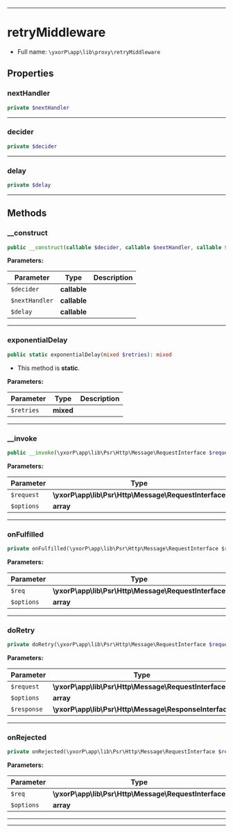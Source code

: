 ***

# retryMiddleware





* Full name: `\yxorP\app\lib\proxy\retryMiddleware`



## Properties


### nextHandler



```php
private $nextHandler
```






***

### decider



```php
private $decider
```






***

### delay



```php
private $delay
```






***

## Methods


### __construct



```php
public __construct(callable $decider, callable $nextHandler, callable $delay = null): mixed
```








**Parameters:**

| Parameter | Type | Description |
|-----------|------|-------------|
| `$decider` | **callable** |  |
| `$nextHandler` | **callable** |  |
| `$delay` | **callable** |  |




***

### exponentialDelay



```php
public static exponentialDelay(mixed $retries): mixed
```



* This method is **static**.




**Parameters:**

| Parameter | Type | Description |
|-----------|------|-------------|
| `$retries` | **mixed** |  |




***

### __invoke



```php
public __invoke(\yxorP\app\lib\Psr\Http\Message\RequestInterface $request, array $options): mixed
```








**Parameters:**

| Parameter | Type | Description |
|-----------|------|-------------|
| `$request` | **\yxorP\app\lib\Psr\Http\Message\RequestInterface** |  |
| `$options` | **array** |  |




***

### onFulfilled



```php
private onFulfilled(\yxorP\app\lib\Psr\Http\Message\RequestInterface $req, array $options): mixed
```








**Parameters:**

| Parameter | Type | Description |
|-----------|------|-------------|
| `$req` | **\yxorP\app\lib\Psr\Http\Message\RequestInterface** |  |
| `$options` | **array** |  |




***

### doRetry



```php
private doRetry(\yxorP\app\lib\Psr\Http\Message\RequestInterface $request, array $options, \yxorP\app\lib\Psr\Http\Message\ResponseInterface $response = null): mixed
```








**Parameters:**

| Parameter | Type | Description |
|-----------|------|-------------|
| `$request` | **\yxorP\app\lib\Psr\Http\Message\RequestInterface** |  |
| `$options` | **array** |  |
| `$response` | **\yxorP\app\lib\Psr\Http\Message\ResponseInterface** |  |




***

### onRejected



```php
private onRejected(\yxorP\app\lib\Psr\Http\Message\RequestInterface $req, array $options): mixed
```








**Parameters:**

| Parameter | Type | Description |
|-----------|------|-------------|
| `$req` | **\yxorP\app\lib\Psr\Http\Message\RequestInterface** |  |
| `$options` | **array** |  |




***


***

